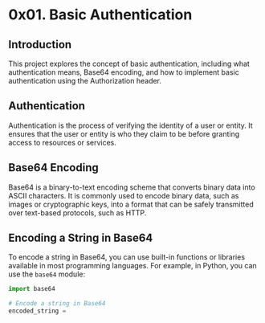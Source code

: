 # 0x01. Basic Authentication

## Introduction
This project explores the concept of basic authentication, including what authentication means, Base64 encoding, and how to implement basic authentication using the Authorization header.

## Authentication
Authentication is the process of verifying the identity of a user or entity. It ensures that the user or entity is who they claim to be before granting access to resources or services.

## Base64 Encoding
Base64 is a binary-to-text encoding scheme that converts binary data into ASCII characters. It is commonly used to encode binary data, such as images or cryptographic keys, into a format that can be safely transmitted over text-based protocols, such as HTTP.

## Encoding a String in Base64
To encode a string in Base64, you can use built-in functions or libraries available in most programming languages. For example, in Python, you can use the `base64` module:

```python
import base64

# Encode a string in Base64
encoded_string =
